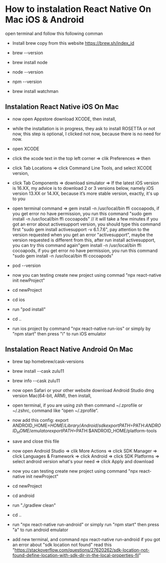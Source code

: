 <h1>How to instalation React Native On Mac iOS & Android</h1>

open terminal and follow this following comman
- Install brew copy from this website https://brew.sh/index_id
- brew --version

- brew install node
- node --version
- npm --version
- brew install watchman

  
<h2>Instalation React Native iOS On Mac</h2>

- now open Appstore download XCODE, then install,
- while the installation is in progress, they ask to install ROSETTA or not now, this step is optional, I clicked not now, because there is no need for now.
- open XCODE
- click the xcode text in the top left corner => clik Preferences => then
- click Tab Locations => click Command Line Tools, and select XCODE version,
- click Tab Components => download simulator =>
If the latest iOS version is 16.XX, my advice is to download 2 or 3 versions below, namely iOS version 13.XX or 14.XX, because it’s more stable version, exactly, it's up to you

- open terminal command => gem install -n /usr/local/bin ffi cocoapods, if you get error no have permission, you run this command "sudo gem install -n /usr/local/bin ffi cocoapods" // it will take a few minutes
if you got an error about activesupport version, you should type this command first "sudo gem install activesupport -v 6.1.7.6", pay attention to the version requested when you get an error "activesupport", maybe the version requested is different from this, after run install activesupport, you can try this command again"gem install -n /usr/local/bin ffi cocoapods, if you get error no have permission, you run this command "sudo gem install -n /usr/local/bin ffi cocoapods" 
- pod --version

- now you can testing create new project using commad "npx react-native init newProject"
- cd newProject
- cd ios
- run "pod install"
- cd ..
- run ios project by command "npx react-native run-ios" or simply by "npm start" then press "i" to run iOS emulator



<h2>Instalation React Native Android On Mac</h2>

- brew tap homebrew/cask-versions
- brew install --cask zulu11
- brew info --cask zulu11
- now open Safari or your other website download Android Studio dmg version Mac(64-bit, ARM), then install,

- open terminal, if you are using zsh then command ~/.zprofile or ~/.zshrc, command like “open ~/.zprofile“.
- now add this config:
	export ANDROID_HOME=$HOME/Library/Android/sdk
	export PATH=$PATH:$ANDROID_HOME/emulator
	export PATH=$PATH:$ANDROID_HOME/platform-tools

- save and close this file
- now open Android Studio => clik More Actions => click SDK Manager => click Languages & Framework => click Android => click SDK Platforms => select android version what's your need => click Apply and download

- now you can testing create new project using command "npx react-native init newProject"
- cd newProject
- cd android
- run "./gradlew clean"
- cd ..
- run "npx react-native run-android" or simply run "npm start" then press "a" to run android emulator
- add new terminal, and command npx react-native run-android 
if you got an error about "sdk location not found" read this "https://stackoverflow.com/questions/27620262/sdk-location-not-found-define-location-with-sdk-dir-in-the-local-properties-fil"
